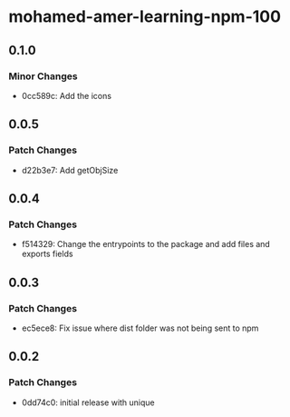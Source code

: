 # mohamed-amer-learning-npm-100

## 0.1.0

### Minor Changes

- 0cc589c: Add the icons

## 0.0.5

### Patch Changes

- d22b3e7: Add getObjSize

## 0.0.4

### Patch Changes

- f514329: Change the entrypoints to the package and add files and exports fields

## 0.0.3

### Patch Changes

- ec5ece8: Fix issue where dist folder was not being sent to npm

## 0.0.2

### Patch Changes

- 0dd74c0: initial release with unique
